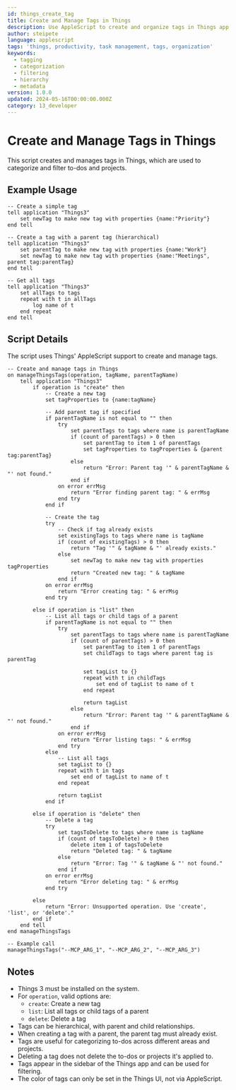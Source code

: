 ```yaml
---
id: things_create_tag
title: Create and Manage Tags in Things
description: Use AppleScript to create and organize tags in Things app
author: steipete
language: applescript
tags: 'things, productivity, task management, tags, organization'
keywords:
  - tagging
  - categorization
  - filtering
  - hierarchy
  - metadata
version: 1.0.0
updated: 2024-05-16T00:00:00.000Z
category: 13_developer
---
```


# Create and Manage Tags in Things

This script creates and manages tags in Things, which are used to categorize and filter to-dos and projects.

## Example Usage

```applescript
-- Create a simple tag
tell application "Things3"
    set newTag to make new tag with properties {name:"Priority"}
end tell

-- Create a tag with a parent tag (hierarchical)
tell application "Things3"
    set parentTag to make new tag with properties {name:"Work"}
    set newTag to make new tag with properties {name:"Meetings", parent tag:parentTag}
end tell

-- Get all tags
tell application "Things3"
    set allTags to tags
    repeat with t in allTags
        log name of t
    end repeat
end tell
```

## Script Details

The script uses Things' AppleScript support to create and manage tags.

```applescript
-- Create and manage tags in Things
on manageThingsTags(operation, tagName, parentTagName)
    tell application "Things3"
        if operation is "create" then
            -- Create a new tag
            set tagProperties to {name:tagName}
            
            -- Add parent tag if specified
            if parentTagName is not equal to "" then
                try
                    set parentTags to tags where name is parentTagName
                    if (count of parentTags) > 0 then
                        set parentTag to item 1 of parentTags
                        set tagProperties to tagProperties & {parent tag:parentTag}
                    else
                        return "Error: Parent tag '" & parentTagName & "' not found."
                    end if
                on error errMsg
                    return "Error finding parent tag: " & errMsg
                end try
            end if
            
            -- Create the tag
            try
                -- Check if tag already exists
                set existingTags to tags where name is tagName
                if (count of existingTags) > 0 then
                    return "Tag '" & tagName & "' already exists."
                else
                    set newTag to make new tag with properties tagProperties
                    return "Created new tag: " & tagName
                end if
            on error errMsg
                return "Error creating tag: " & errMsg
            end try
            
        else if operation is "list" then
            -- List all tags or child tags of a parent
            if parentTagName is not equal to "" then
                try
                    set parentTags to tags where name is parentTagName
                    if (count of parentTags) > 0 then
                        set parentTag to item 1 of parentTags
                        set childTags to tags where parent tag is parentTag
                        
                        set tagList to {}
                        repeat with t in childTags
                            set end of tagList to name of t
                        end repeat
                        
                        return tagList
                    else
                        return "Error: Parent tag '" & parentTagName & "' not found."
                    end if
                on error errMsg
                    return "Error listing tags: " & errMsg
                end try
            else
                -- List all tags
                set tagList to {}
                repeat with t in tags
                    set end of tagList to name of t
                end repeat
                
                return tagList
            end if
            
        else if operation is "delete" then
            -- Delete a tag
            try
                set tagsToDelete to tags where name is tagName
                if (count of tagsToDelete) > 0 then
                    delete item 1 of tagsToDelete
                    return "Deleted tag: " & tagName
                else
                    return "Error: Tag '" & tagName & "' not found."
                end if
            on error errMsg
                return "Error deleting tag: " & errMsg
            end try
            
        else
            return "Error: Unsupported operation. Use 'create', 'list', or 'delete'."
        end if
    end tell
end manageThingsTags

-- Example call
manageThingsTags("--MCP_ARG_1", "--MCP_ARG_2", "--MCP_ARG_3")
```

## Notes

- Things 3 must be installed on the system.
- For `operation`, valid options are:
  - `create`: Create a new tag
  - `list`: List all tags or child tags of a parent
  - `delete`: Delete a tag
- Tags can be hierarchical, with parent and child relationships.
- When creating a tag with a parent, the parent tag must already exist.
- Tags are useful for categorizing to-dos across different areas and projects.
- Deleting a tag does not delete the to-dos or projects it's applied to.
- Tags appear in the sidebar of the Things app and can be used for filtering.
- The color of tags can only be set in the Things UI, not via AppleScript.

